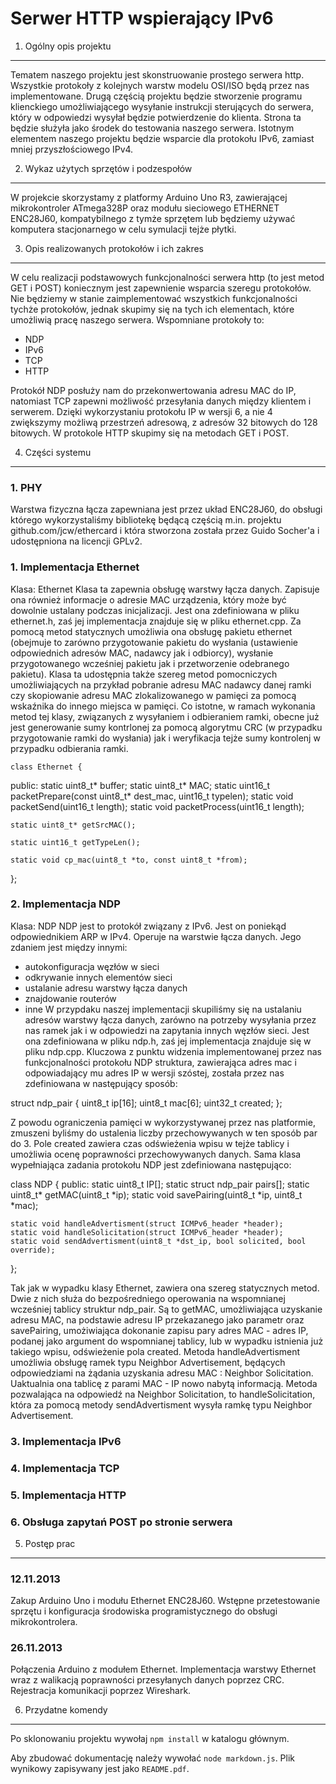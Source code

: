 Serwer HTTP wspierający IPv6
============================

1. Ogólny opis projektu
-----------------------
Tematem naszego projektu jest skonstruowanie prostego serwera http. Wszystkie
protokoły z kolejnych warstw modelu OSI/ISO będą przez nas implementowane.
Drugą częścią projektu będzie stworzenie programu klienckiego umożliwiającego
wysyłanie instrukcji sterujących do serwera, który w odpowiedzi wysyłał będzie
potwierdzenie do klienta. Strona ta będzie służyła jako środek do testowania
naszego serwera. Istotnym elementem naszego projektu będzie wsparcie dla
protokołu IPv6, zamiast mniej przyszłościowego IPv4.


2. Wykaz użytych sprzętów i podzespołów
------------------------------------
W projekcie skorzystamy z platformy Arduino Uno R3, zawierającej mikrokontroler
ATmega328P oraz modułu sieciowego ETHERNET ENC28J60, kompatybilnego z tymże
sprzętem lub będziemy używać komputera stacjonarnego w celu symulacji tejże płytki.


3. Opis realizowanych protokołów i ich zakres
---------------------------------------------
W celu realizacji podstawowych funkcjonalności serwera http (to jest metod GET i POST)
koniecznym jest zapewnienie wsparcia szeregu protokołów. Nie będziemy w stanie
zaimplementować wszystkich funkcjonalności tychże protokołów, jednak skupimy się
na tych ich elementach, które umożliwią pracę naszego serwera. Wspomniane protokoły to:
* NDP
* IPv6
* TCP
* HTTP

Protokół NDP posłuży nam do przekonwertowania adresu MAC do IP, natomiast TCP
zapewni możliwość przesyłania danych między klientem i serwerem. Dzięki
wykorzystaniu protokołu IP w wersji 6, a nie 4 zwiększymy możliwą przestrzeń
adresową, z adresów 32 bitowych do 128 bitowych. W protokole HTTP skupimy się
na metodach GET i POST.


4. Części systemu
-----------------

### 1. PHY
Warstwa fizyczna łącza zapewniana jest przez układ ENC28J60, do obsługi którego
wykorzystaliśmy bibliotekę będącą częścią m.in. projektu github.com/jcw/ethercard
i która stworzona została przez Guido Socher'a i udostępniona na licencji GPLv2.

### 1. Implementacja Ethernet
Klasa: Ethernet
Klasa ta zapewnia obsługę warstwy łącza danych. Zapisuje ona również informacje
o adresie MAC urządzenia, który może być dowolnie ustalany podczas inicjalizacji.
Jest ona zdefiniowana w pliku ethernet.h, zaś jej implementacja znajduje się w pliku 
ethernet.cpp. Za pomocą metod statycznych umożliwia ona obsługę pakietu ethernet
(obejmuje to zarówno przygotowanie pakietu do wysłania (ustawienie odpowiednich adresów
MAC, nadawcy jak i odbiorcy), wysłanie przygotowanego wcześniej pakietu jak i 
przetworzenie odebranego pakietu). Klasa ta udostępnia także szereg metod pomocniczych
umożliwiających na przykład pobranie adresu MAC nadawcy danej ramki czy skopiowanie
adresu MAC zlokalizowanego w pamięci za pomocą wskaźnika do innego miejsca w pamięci.
Co istotne, w ramach wykonania metod tej klasy, związanych z wysyłaniem i odbieraniem
ramki, obecne już jest generowanie sumy kontrlonej za pomocą algorytmu CRC (w przypadku 
przygotowanie ramki do wysłania) jak i weryfikacja tejże sumy kontrolenj w przypadku
odbierania ramki. 

	class Ethernet {
public:
	static uint8_t* buffer;
	static uint8_t* MAC;
	static uint16_t packetPrepare(const uint8_t* dest_mac, uint16_t typelen);
	static void packetSend(uint16_t length);
	static void packetProcess(uint16_t length);

	static uint8_t* getSrcMAC();

	static uint16_t getTypeLen();

	static void cp_mac(uint8_t *to, const uint8_t *from);
};


### 2. Implementacja NDP
Klasa: NDP
NDP jest to protokół związany z IPv6. Jest on poniekąd odpowiednikiem ARP w IPv4.
Operuje na warstwie łącza danych. Jego zdaniem jest między innymi: 
* autokonfiguracja węzłów w sieci
* odkrywanie innych elementów sieci
* ustalanie adresu warstwy łącza danych 
* znajdowanie routerów
* inne
W przypdaku naszej implementacji skupiliśmy się na ustalaniu adresów warstwy łącza danych,
zarówno na potrzeby wysyłania przez nas ramek jak i w odpowiedzi na zapytania innych
węzłów sieci. Jest ona zdefiniowana w pliku ndp.h, zaś jej implementacja znajduje się w pliku 
ndp.cpp. Kluczowa z punktu widzenia implementowanej przez nas funkcjonalności protokołu NDP
struktura, zawierająca adres mac i odpowiadający mu adres IP w  wersji szóstej, została przez
nas zdefiniowana w następujący sposób:

struct ndp_pair {
	uint8_t ip[16];
	uint8_t mac[6];
	uint32_t created;
};

Z powodu ograniczenia pamięci w wykorzystywanej przez nas platformie, zmuszeni byliśmy do 
ustalenia liczby przechowywanych w ten sposób par do 3. Pole created zawiera czas odświeżenia
wpisu w tejże tablicy i umożliwia ocenę poprawności przechowywanych danych.
Sama klasa wypełniająca zadania protokołu NDP jest zdefiniowana następująco:

class NDP {
public:
	static uint8_t IP[];
	static struct ndp_pair pairs[];
	static uint8_t* getMAC(uint8_t *ip);
	static void savePairing(uint8_t *ip, uint8_t *mac);

	static void handleAdvertisment(struct ICMPv6_header *header);
	static void handleSolicitation(struct ICMPv6_header *header);
	static void sendAdvertisment(uint8_t *dst_ip, bool solicited, bool override);

};

Tak jak w wypadku klasy Ethernet, zawiera ona szereg statycznych metod. Dwie z nich służa do 
bezpośredniego operowania na wspomnianej wcześniej tablicy struktur ndp_pair. Są to getMAC,
umożliwiająca uzyskanie adresu MAC, na podstawie adresu IP przekazanego jako parametr oraz
savePairing, umożiwiająca dokonanie zapisu pary adres MAC - adres IP, podanej jako argument
do wspomnianej tablicy, lub w wypadku istnienia już takiego wpisu, odświeżenie pola
created.
Metoda handleAdvertisment umożliwia obsługę ramek typu Neighbor Advertisement, będących 
odpowiedziami na żądania uzyskania adresu MAC : Neighbor Solicitation. Uaktualnia ona
tablicę z parami MAC - IP nowo nabytą informacją. Metoda pozwalająca na odpowiedź na 
Neighbor Solicitation, to handleSolicitation, która za pomocą metody sendAdvertisment
wysyła ramkę typu Neighbor Advertisement.


### 3. Implementacja IPv6
### 4. Implementacja TCP
### 5. Implementacja HTTP
### 6. Obsługa zapytań POST po stronie serwera


5. Postęp prac
--------------

### 12.11.2013
Zakup Arduino Uno i modułu Ethernet ENC28J60. Wstępne przetestowanie
sprzętu i konfiguracja środowiska programistycznego do obsługi mikrokontrolera.

### 26.11.2013
Połączenia Arduino z modułem Ethernet. Implementacja warstwy Ethernet wraz
z walikacją poprawności przesyłanych danych poprzez CRC. Rejestracja komunikacji
poprzez Wireshark.

6. Przydatne komendy
--------------------
Po sklonowaniu projektu wywołaj `npm install` w katalogu głównym.

Aby zbudować dokumentację należy wywołać `node markdown.js`. Plik wynikowy zapisywany jest jako `README.pdf`.